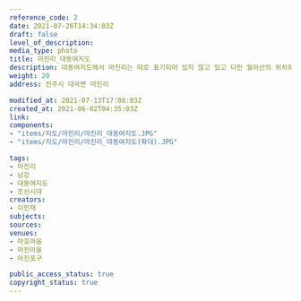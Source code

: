 ```yaml
---
reference_code: 2
date: 2021-07-26T14:34:03Z
draft: false
level_of_description: 
media_type: photo
title: 마진리_대동여지도
description: 대동여지도에서 마진리는 따로 표기되어 있지 않고 있고 다만 월아산의 위치와 도로가 지나가는 지점 등을 보고 추측할 때 수로와 육로가 만나는 지점에 마진 포구가 존재했을 것으로 사료된다.
weight: 20
address: 진주시 대곡면 마진리

modified_at: 2021-07-13T17:08:03Z
created_at: 2021-06-02T04:35:03Z
link: 
components:
- "items/지도/마진리/마진리_대동여지도.JPG"
- "items/지도/마진리/마진리_대동여지도(확대).JPG"

tags:
- 마진리
- 남강
- 대동여지도
- 조선시대
creators:
- 이민재
subjects: 
sources: 
venues: 
- 마호마을
- 마진마을
- 마진포구

public_access_status: true
copyright_status: true
---
```


